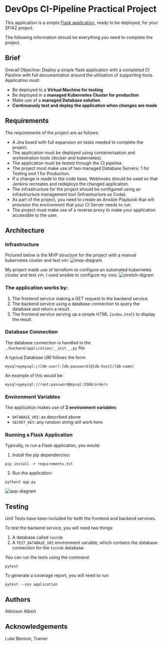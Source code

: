 # DevOps CI-Pipeline Practical Project

This application is a simple [Flask application](https://flask.palletsprojects.com/en/1.1.x/quickstart/#a-minimal-application), ready to be deployed, for your SFIA2 project.

The following information should be everything you need to complete the project.

## Brief

Overall Objective:
Deploy a simple flask application with a completed CI Pipeline with full documentation around the utilisation of supporting tools. Application must:

- Be deployed to a **Virtual Machine for testing**
- Be deployed in a **managed Kubernetes Cluster for production**
- Make use of a **managed Database solution**
- **Continuously test and deploy the application when changes are made**

## Requirements

The requirements of the project are as follows:

* A Jira board with full expansion on tasks needed to complete the project.
* The application must be deployed using containerisation and orchestration tools (docker and kubernetes).
* The application must be tested through the CI pipeline.
* The project must make use of two managed Database Servers: 1 for Testing and 1 for Production.
* If a change is made to the code base, Webhooks should be used so that Jenkins recreates and redeploys the changed application.
* The infrastructure for the project should be configured using an infrastructure management tool (Infrastructure as Code).
* As part of the project, you need to create an Ansible Playbook that will provision the environment that your CI Server needs to run.
* The project must make use of a reverse proxy to make your application accessible to the user.


## Architecture
### Infrastructure
Pictured below is the MVP structure for the project with a manual kubernetes cluster and test vm:
![mvp-diagram](https://i.imgur.com/i5qfOas.png)

My project made use of terraform to configure an automated kubernetes cluster and test vm. I used ansible to configure my vms:
![stretch-digram](https://i.imgur.com/Q5zljVl.png)

### The application works by:
1. The frontend service making a GET request to the backend service. 
2. The backend service using a database connection to query the database and return a result.
3. The frontend service serving up a simple HTML (`index.html`) to display the result.

### Database Connection

The database connection is handled in the `./backend/application/__init__.py` file.

A typical Database URI follows the form:

```
mysql+pymysql://[db-user]:[db-password]@[db-host]/[db-name]
```

An example of this would be:

```
mysql+pymysql://root:password@mysql:3306/orders
```

### Environment Variables

The application makes use of **2 environment variables**:

- `DATABASE_URI`: as described above
- `SECRET_KEY`: any *random string* will work here

### Running a Flask Application

Typically, to run a Flask application, you would:

1. Install the pip dependencies:

```
pip install -r requirements.txt
```

2. Run the application:

```
python3 app.py
```

![app-diagram](https://i.imgur.com/wnbDazy.png)

## Testing

Unit Tests have been included for both the frontend and backend services.

To test the backend service, you will need two things:

1. A database called `testdb`
2. A `TEST_DATABASE_URI` environment variable, which contains the database connection for the `testdb` database.

You can run the tests using the command:

```
pytest
```

To generate a coverage report, you will need to run:

```
pytest --cov application
```

## Authors
Atkinson Albert

## Acknowledgements
Luke Benson, Trainer
